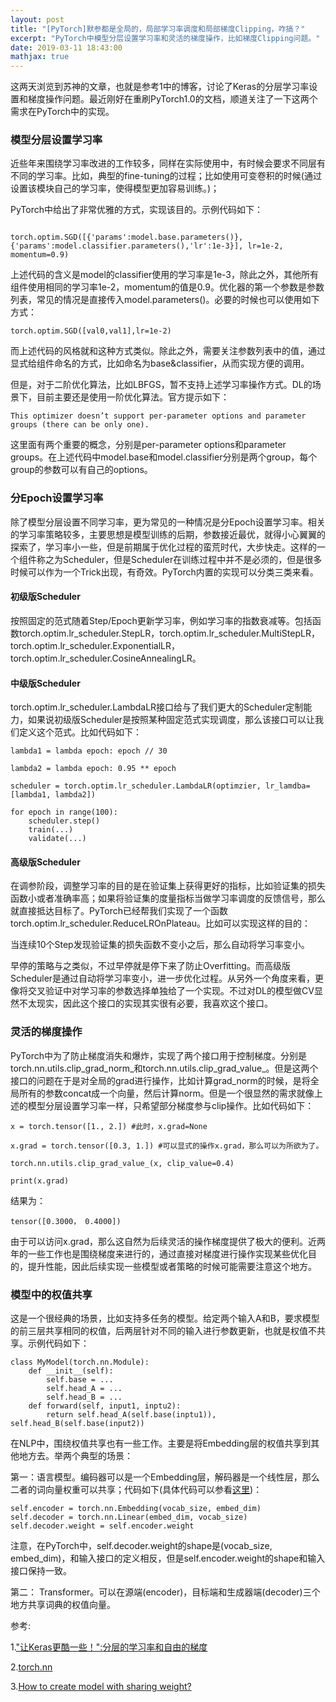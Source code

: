 ```yaml
---
layout: post
title: "[PyTorch]默参都是全局的，局部学习率调度和局部梯度Clipping，咋搞？"
excerpt: "PyTorch中模型分层设置学习率和灵活的梯度操作，比如梯度Clipping问题。"
date: 2019-03-11 18:43:00
mathjax: true
---
```


<script type="text/javascript" src="http://cdn.mathjax.org/mathjax/latest/MathJax.js?config=default"></script>

这两天浏览到苏神的文章，也就是参考1中的博客，讨论了Keras的分层学习率设置和梯度操作问题。最近刚好在重刷PyTorch1.0的文档，顺道关注了一下这两个需求在PyTorch中的实现。

### 模型分层设置学习率

近些年来围绕学习率改进的工作较多，同样在实际使用中，有时候会要求不同层有不同的学习率。比如，典型的fine-tuning的过程；比如使用可变卷积的时候(通过设置该模块自己的学习率，使得模型更加容易训练。)；

PyTorch中给出了非常优雅的方式，实现该目的。示例代码如下：

```

torch.optim.SGD([{'params':model.base.parameters()},{'params':model.classifier.parameters(),'lr':1e-3}], lr=1e-2, momentum=0.9)

```

上述代码的含义是model的classifier使用的学习率是1e-3，除此之外，其他所有组件使用相同的学习率1e-2，momentum的值是0.9。优化器的第一个参数是参数列表，常见的情况是直接传入model.parameters()。必要的时候也可以使用如下方式：

```
torch.optim.SGD([val0,val1],lr=1e-2)
```

而上述代码的风格就和这种方式类似。除此之外，需要关注参数列表中的值，通过显式给组件命名的方式，比如命名为base&classifier，从而实现方便的调用。

但是，对于二阶优化算法，比如LBFGS，暂不支持上述学习率操作方式。DL的场景下，目前主要还是使用一阶优化算法。官方提示如下：

```
This optimizer doesn’t support per-parameter options and parameter groups (there can be only one).
```

这里面有两个重要的概念，分别是per-parameter options和parameter groups。在上述代码中model.base和model.classifier分别是两个group，每个group的参数可以有自己的options。

### 分Epoch设置学习率

除了模型分层设置不同学习率，更为常见的一种情况是分Epoch设置学习率。相关的学习率策略较多，主要思想是模型训练的后期，参数接近最优，就得小心翼翼的探索了，学习率小一些，但是前期属于优化过程的蛮荒时代，大步快走。这样的一个组件称之为Scheduler，但是Scheduler在训练过程中并不是必须的，但是很多时候可以作为一个Trick出现，有奇效。PyTorch内置的实现可以分类三类来看。


#### 初级版Scheduler

按照固定的范式随着Step/Epoch更新学习率，例如学习率的指数衰减等。包括函数torch.optim.lr\_scheduler.StepLR，torch.optim.lr\_scheduler.MultiStepLR，torch.optim.lr\_scheduler.ExponentialLR，torch.optim.lr\_scheduler.CosineAnnealingLR。

#### 中级版Scheduler

torch.optim.lr\_scheduler.LambdaLR接口给与了我们更大的Scheduler定制能力，如果说初级版Scheduler是按照某种固定范式实现调度，那么该接口可以让我们定义这个范式。比如代码如下：

```
lambda1 = lambda epoch: epoch // 30

lambda2 = lambda epoch: 0.95 ** epoch

scheduler = torch.optim.lr_scheduler.LambdaLR(optimzier, lr_lamdba=[lambda1, lambda2])

for epoch in range(100):
    scheduler.step()
    train(...)
    validate(...)

```

#### 高级版Scheduler

在调参阶段，调整学习率的目的是在验证集上获得更好的指标，比如验证集的损失函数小或者准确率高；如果将验证集的度量指标当做学习率调度的反馈信号，那么就直接抵达目标了。PyTorch已经帮我们实现了一个函数torch.optim.lr\_scheduler.ReduceLROnPlateau。比如可以实现这样的目的：

当连续10个Step发现验证集的损失函数不变小之后，那么自动将学习率变小。

早停的策略与之类似，不过早停就是停下来了防止Overfitting。而高级版Scheduler是通过自动将学习率变小，进一步优化过程。从另外一个角度来看，更像将交叉验证中对学习率的参数选择单独给了一个实现。不过对DL的模型做CV显然不太现实，因此这个接口的实现其实很有必要，我喜欢这个接口。

### 灵活的梯度操作

PyTorch中为了防止梯度消失和爆炸，实现了两个接口用于控制梯度。分别是torch.nn.utils.clip\_grad\_norm\_和torch.nn.utils.clip\_grad\_value\_。但是这两个接口的问题在于是对全局的grad进行操作，比如计算grad\_norm的时候，是将全局所有的参数concat成一个向量，然后计算norm。但是一个很显然的需求就像上述的模型分层设置学习率一样，只希望部分梯度参与clip操作。比如代码如下：

```
x = torch.tensor([1., 2.]) #此时，x.grad=None

x.grad = torch.tensor([0.3, 1.]) #可以显式的操作x.grad，那么可以为所欲为了。

torch.nn.utils.clip_grad_value_(x, clip_value=0.4)

print(x.grad)

```

结果为：

```
tensor([0.3000， 0.4000])
```

由于可以访问x.grad，那么这自然为后续灵活的操作梯度提供了极大的便利。近两年的一些工作也是围绕梯度来进行的，通过直接对梯度进行操作实现某些优化目的，提升性能，因此后续实现一些模型或者策略的时候可能需要注意这个地方。

### 模型中的权值共享

这是一个很经典的场景，比如支持多任务的模型。给定两个输入A和B，要求模型的前三层共享相同的权值，后两层针对不同的输入进行参数更新，也就是权值不共享。示例代码如下：

```
class MyModel(torch.nn.Module): 
    def __init__(self):
        self.base = ...
        self.head_A = ...
        self.head_B = ...
    def forward(self, input1, inptu2):
        return self.head_A(self.base(inptu1)), self.head_B(self.base(input2))

```

在NLP中，围绕权值共享也有一些工作。主要是将Embedding层的权值共享到其他地方去。举两个典型的场景：

第一：语言模型。编码器可以是一个Embedding层，解码器是一个线性层，那么二者的词向量权重可以共享；代码如下(具体代码可以参看[这里](https://github.com/pytorch/examples/blob/master/word_language_model/model.py))：

```
self.encoder = torch.nn.Embedding(vocab_size, embed_dim)
self.decoder = torch.nn.Linear(embed_dim, vocab_size)
self.decoder.weight = self.encoder.weight
```

注意，在PyTorch中，self.decoder.weight的shape是(vocab\_size, embed\_dim)，和输入接口的定义相反，但是self.encoder.weight的shape和输入接口保持一致。

第二： Transformer。可以在源端(encoder)，目标端和生成器端(decoder)三个地方共享词典的权值向量。

参考:

1.["让Keras更酷一些！":分层的学习率和自由的梯度](https://spaces.ac.cn/archives/6418)

2.[torch.nn](https://pytorch.org/docs/stable/nn.html)

3.[How to create model with sharing weight?](https://discuss.pytorch.org/t/how-to-create-model-with-sharing-weight/398/2)
















